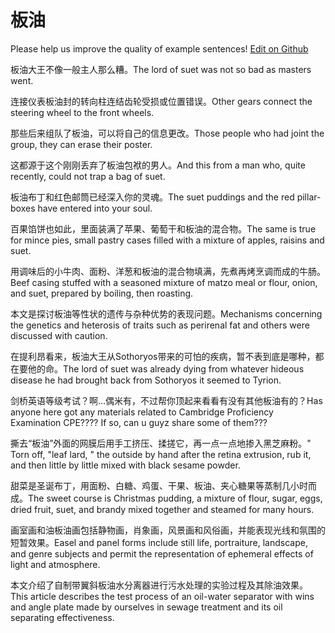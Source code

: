 # 板油

Please help us improve the quality of example sentences! [Edit on Github](https://github.com/jiyushe/jiyu-example-sentence-source/blob/main/chinese/banyou.md)

<p><span class="chinese">板油大王不像一般主人那么糟。</span><span class="english">The lord of suet was not so bad as masters went.</span></p>

<p><span class="chinese">连接仪表板油封的转向柱连结齿轮受损或位置错误。</span><span class="english">Other gears connect the steering wheel to the front wheels.</span></p>

<p><span class="chinese">那些后来组队了板油，可以将自己的信息更改。</span><span class="english">Those people who had joint the group, they can erase their poster.</span></p>

<p><span class="chinese">这都源于这个刚刚丢弃了板油包袱的男人。</span><span class="english">And this from a man who, quite recently, could not trap a bag of suet.</span></p>

<p><span class="chinese">板油布丁和红色邮筒已经深入你的灵魂。</span><span class="english">The suet puddings and the red pillar-boxes have entered into your soul.</span></p>

<p><span class="chinese">百果馅饼也如此，里面装满了苹果、葡萄干和板油的混合物。</span><span class="english">The same is true for mince pies, small pastry cases filled with a mixture of apples, raisins and suet.</span></p>

<p><span class="chinese">用调味后的小牛肉、面粉、洋葱和板油的混合物填满，先煮再烤烹调而成的牛肠。</span><span class="english">Beef casing stuffed with a seasoned mixture of matzo meal or flour, onion, and suet, prepared by boiling, then roasting.</span></p>

<p><span class="chinese">本文是探讨板油等性状的遗传与杂种优势的表现问题。</span><span class="english">Mechanisms concerning the genetics and heterosis of traits such as perirenal fat and others were discussed with caution.</span></p>

<p><span class="chinese">在提利昂看来，板油大王从Sothoryos带来的可怕的疾病，暂不表到底是哪种，都在要他的命。</span><span class="english">The lord of suet was already dying from whatever hideous disease he had brought back from Sothoryos it seemed to Tyrion.</span></p>

<p><span class="chinese">剑桥英语等级考试？啊…偶米有，不过帮你顶起来看看有没有其他板油有的？</span><span class="english">Has anyone here got any materials related to Cambridge Proficiency Examination CPE???? If so, can u guyz share some of them???</span></p>

<p><span class="chinese">撕去“板油”外面的网膜后用手工挤压、揉搓它，再一点一点地掺入黑芝麻粉。</span><span class="english">" Torn off, "leaf lard, " the outside by hand after the retina extrusion, rub it, and then little by little mixed with black sesame powder.</span></p>

<p><span class="chinese">甜菜是圣诞布丁，用面粉、白糖、鸡蛋、干果、板油、夹心糖果等蒸制几小时而成。</span><span class="english">The sweet course is Christmas pudding, a mixture of flour, sugar, eggs, dried fruit, suet, and brandy mixed together and steamed for many hours.</span></p>

<p><span class="chinese">画室画和油板油画包括静物画，肖象画，风景画和风俗画，并能表现光线和氛围的短暂效果。</span><span class="english">Easel and panel forms include still life, portraiture, landscape, and genre subjects and permit the representation of ephemeral effects of light and atmosphere.</span></p>

<p><span class="chinese">本文介绍了自制带翼斜板油水分离器进行污水处理的实验过程及其除油效果。</span><span class="english">This article describes the test process of an oil-water separator with wins and angle plate made by ourselves in sewage treatment and its oil separating effectiveness.</span></p>

